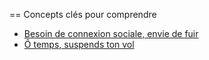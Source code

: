 
== Concepts clés pour comprendre

- [Besoin de connexion sociale, envie de fuir](1-besoin-connexion-sociale-envie-de-fuir.adoc)
- [Ô temps, suspends ton vol](2-o-temps-suspends-ton-vol.adoc)
